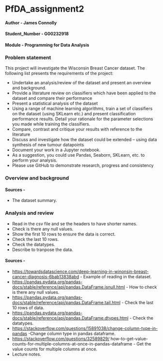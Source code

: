 # PfDA_assignment2

#### Author - James Connolly
#### Student_Number - G00232918
#### Module - Programming for Data Analysis

### Problem statement

This project will investigate the Wisconsin Breast Cancer dataset. The following list presents the requirements of the project:
- Undertake an analysis/review of the dataset and present an overview and background.
- Provide a literature review on classifiers which have been applied to the dataset and compare their performance
- Present a statistical analysis of the dataset
- Using a range of machine learning algorithms, train a set of classifiers on the dataset (using SKLearn etc.) and present classification performance results. Detail your rationale for the parameter selections you made while training the classifiers.
- Compare, contrast and critique your results with reference to the literature
- Discuss and investigate how the dataset could be extended – using data synthesis of new tumour datapoints
- Document your work in a Jupyter notebook. 
- As a suggestion, you could use Pandas, Seaborn, SKLearn, etc. to perform your analysis. 
- Please use GitHub to demonstrate research, progress and consistency

### Overview and background

#### Sources -
- The dataset summary.

### Analysis and review
- Read in the csv file and se the headers to have shorter names.
- Check is there any null values.
- Show the first 10 rows to ensure the data is correct.
- Check the last 10 rows.
- Check the datatypes.
- Describe to tranpose the data.

#### Sources -
- https://towardsdatascience.com/deep-learning-in-winonsin-breast-cancer-diagnosis-6bab13838abd - Example of reading in the dataset.
- https://pandas.pydata.org/pandas-docs/stable/reference/api/pandas.DataFrame.isnull.html - How to check is there any null values.
- https://pandas.pydata.org/pandas-docs/stable/reference/api/pandas.DataFrame.tail.html - Check the last 10 rows of data.
- https://pandas.pydata.org/pandas-docs/stable/reference/api/pandas.DataFrame.dtypes.html - Check the datatypes.
- https://stackoverflow.com/questions/15891038/change-column-type-in-pandas -Change column type in pandas dataframe.
- https://stackoverflow.com/questions/32589829/
how-to-get-value-counts-for-multiple-columns-at-once-in-pandas-dataframe - Get the value counts for multiple columns at once.
- Lecture notes.

